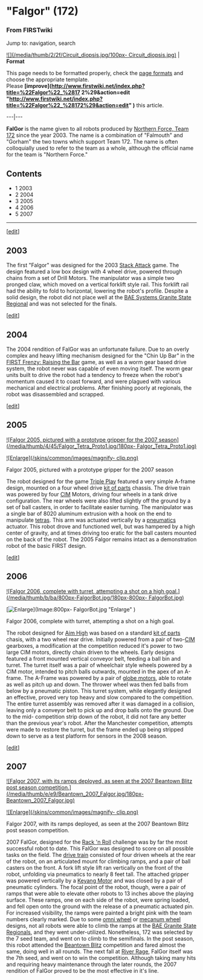 # "Falgor" (172)

### From FIRSTwiki

Jump to: navigation, search

[![](/media/thumb/2/2f/Circuit_diopsis.jpg/100px-
Circuit_diopsis.jpg)](Image:Circuit_diopsis.jpg "" ) |  **Format**  

This page needs to be formatted properly, check the [page
formats](FIRSTwiki:Page_formats "FIRSTwiki:Page formats" ) and
choose the appropriate template.  
Please **[improve](http://www.firstwiki.net/index.php?title=%22Falgor%22_%2817
2%29&action=edit
"http://www.firstwiki.net/index.php?title=%22Falgor%22_%28172%29&action=edit"
)** this article.  
  
---|---  
  
  
**FalGor** is the name given to all robots produced by [Northern Force, Team 172](172 "172" ) since the year 2003. The name is a combination of "Falmouth" and "Gorham" the two towns which support Team 172. The name is often colloquially used to refer to the team as a whole, although the official name for the team is "Northern Force." 

## Contents

  * 1 2003
  * 2 2004
  * 3 2005
  * 4 2006
  * 5 2007  
---  
  
[[edit](/index.php?title=%22Falgor%22_%28172%29&action=edit&section=1 "Edit
section: 2003" )]

## 2003

The first "Falgor" was designed for the 2003 [Stack
Attack](Stack_Attack "Stack Attack" ) game. The design featured a
low box design with 4 wheel drive, powered through chains from a set of Drill
Motors. The manipulator was a simple two pronged claw, which moved on a
vertical forklift style rail. This forklift rail had the ability to fold to
horizontal, lowering the robot's profile. Despite a solid design, the robot
did not place well at the [BAE Systems Granite State
Regional](BAE_Systems_Granite_State_Regional "BAE Systems Granite
State Regional" ) and was not selected for the finals.

[[edit](/index.php?title=%22Falgor%22_%28172%29&action=edit&section=2 "Edit
section: 2004" )]

## 2004

The 2004 rendition of FalGor was an unfortunate failure. Due to an overly
complex and heavy lifting mechanism designed for the "Chin Up Bar" in the
[FIRST Frenzy: Raising the Bar](FIRST_Frenzy:_Raising_the_Bar
"FIRST Frenzy: Raising the Bar" ) game, as well as a worm gear based drive
system, the robot never was capable of even moving itself. The worm gear units
built to drive the robot had a tendency to freeze when the robot's momentum
caused it to coast forward, and were plagued with various mechanical and
electrical problems. After finishing poorly at regionals, the robot was
disassembled and scrapped.

[[edit](/index.php?title=%22Falgor%22_%28172%29&action=edit&section=3 "Edit
section: 2005" )]

## 2005

[![Falgor 2005, pictured with a prototype gripper for the 2007
season](/media/thumb/4/45/Falgor_Tetra_Proto1.jpg/180px-
Falgor_Tetra_Proto1.jpg)](Image:Falgor_Tetra_Proto1.jpg "Falgor
2005, pictured with a prototype gripper for the 2007 season" )

[![Enlarge](/skins/common/images/magnify-
clip.png)](Image:Falgor_Tetra_Proto1.jpg "Enlarge" )

Falgor 2005, pictured with a prototype gripper for the 2007 season

The robot designed for the game [Triple Play](Triple_Play "Triple
Play" ) featured a very simple A-frame design, mounted on a four wheel drive
[kit of parts](Kit_of_parts "Kit of parts" ) chassis. The drive
train was powered by four [CIM](CIM "CIM" ) Motors, driving four
wheels in a tank drive configuration. The rear wheels were also lifted
slightly off the ground by a set of ball casters, in order to facilitate
easier turning. The manipulator was a single bar of 8020 aluminum extrusion
with a hook on the end to manipulate [tetras](Tetra "Tetra" ). This
arm was actuated vertically by a
[pneumatics](/index.php?title=Pneumatic&action=edit "Pneumatic" ) actuator.
This robot drove and functioned well, but was hampered by a high center of
gravity, and at times driving too eratic for the ball casters mounted on the
back of the robot. The 2005 Falgor remains intact as a demonstration robot of
the basic FIRST design.

[[edit](/index.php?title=%22Falgor%22_%28172%29&action=edit&section=4 "Edit
section: 2006" )]

## 2006

[![Falgor 2006, complete with turret, attempting a shot on a high
goal.](/media/thumb/b/ba/800px-FalgorBot.jpg/180px-800px-
FalgorBot.jpg)](Image:800px-FalgorBot.jpg "Falgor 2006, complete
with turret, attempting a shot on a high goal." )

[![Enlarge](/skins/common/images/magnify-clip.png)](Image:800px-
FalgorBot.jpg "Enlarge" )

Falgor 2006, complete with turret, attempting a shot on a high goal.

The robot designed for [Aim High](Aim_High "Aim High" ) was based
on a standard [kit of parts](Kit_of_parts "Kit of parts" ) chasis,
with a two wheel rear drive. Initially powered from a pair of
two-[CIM](CIM "CIM" ) gearboxes, a modification at the competition
reduced it's power to two large CIM motors, directly chain driven to the
wheels. Early designs featured a front mounted vertical conveyor belt, feeding
a ball bin and turret. The turret itself was a pair of wheelchair style wheels
powered by a CIM motor, intended to pitch balls outwards, mounted in the apex
of an A-frame. The A-Frame was powered by a pair of [globe
motors](Globe_motor "Globe motor" ), able to rotate as well as
pitch up and down. The thrower wheel was then fed balls from below by a
pneumatic piston. This turret system, while elegantly designed an effective,
proved very top heavy and slow compared to the competition. The entire turret
assembly was removed after it was damaged in a collision, leaving only a
conveyor belt to pick up and drop balls onto the ground. Due to the mid-
competition strip down of the robot, it did not fare any better than the
previous year's robot. After the Manchester competition, attempts were made to
restore the turret, but the frame ended up being stripped down to serve as a
test platform for sensors in the 2008 season.

[[edit](/index.php?title=%22Falgor%22_%28172%29&action=edit&section=5 "Edit
section: 2007" )]

## 2007

[![Falgor 2007, with its ramps deployed, as seen at the 2007 Beantown Blitz
post season competition.](/media/thumb/e/e9/Beantown_2007_Falgor.jpg/180px-
Beantown_2007_Falgor.jpg)](Image:Beantown_2007_Falgor.jpg "Falgor
2007, with its ramps deployed, as seen at the 2007 Beantown Blitz post season
competition." )

[![Enlarge](/skins/common/images/magnify-
clip.png)](Image:Beantown_2007_Falgor.jpg "Enlarge" )

Falgor 2007, with its ramps deployed, as seen at the 2007 Beantown Blitz post
season competition.

2007 FalGor, designed for the [Rack 'n Roll](Rack_%27n_Roll "Rack
'n Roll" ) challenge was by far the most successful robot to date. This FalGor
was designed to score on all possible tasks on the field. The [drive
train](Drive_train "Drive train" ) consisted of four driven wheels
at the rear of the robot, on an articulated mount for climbing ramps, and a
pair of ball casters on the front. A fork lift style lift ran vertically on
the front of the robot, unfolding via pneumatics to nearly 8 feet tall. The
attached gripper was powered vertically by a [Keyang
Motor](/index.php?title=Keyang_Motor&action=edit "Keyang Motor" ) and was
closed by a pair of pneumatic cylinders. The focal point of the robot, though,
were a pair of ramps that were able to elevate other robots to 13 inches above
the playing surface. These ramps, one on each side of the robot, were spring
loaded, and fell open onto the ground with the release of a pneumatic actuated
pin. For increased visibility, the ramps were painted a bright pink with the
team numbers clearly marked. Due to some [omni
wheel](/index.php?title=Omni_wheel&action=edit "Omni wheel" ) or [mecanum
wheel](Mecanum_wheel "Mecanum wheel" ) designs, not all robots were
able to climb the ramps at the [BAE Granite State
Regionals](/index.php?title=BAE_Granite_State_Regionals&action=edit "BAE
Granite State Regionals" ), and they went under-utilized. Nonetheless, 172 was
selected by the 7 seed team, and went on to climb to the semifinals. In the
post season, this robot attended the [Beantown
Blitz](Beantown_Blitz "Beantown Blitz" ) competition and fared
almost the same, doing well in all rounds. The next fall at [River
Rage](/index.php?title=River_Rage&action=edit "River Rage" ), FalGor itself
was the 7th seed, and went on to win the competition. Although taking many
hits and requiring heavy maintenance through the later rounds, the 2007
rendition of FalGor proved to be the most effective in it's line.

